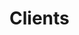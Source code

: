 # Clients
<script src="gallery.js" type=module></script>
<link rel="stylesheet" href="styles/gallery.css">

<script>
let galleries = {{ site.data.discography | jsonify }};
window.client_listing = true;
</script>
<div id=gallery></div>
